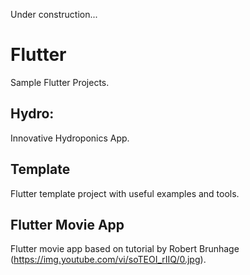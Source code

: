 Under construction...

# Flutter
Sample Flutter Projects.

## Hydro:
Innovative Hydroponics App.

## Template 
Flutter template project with useful examples and tools.

## Flutter Movie App
Flutter movie app based on tutorial by Robert Brunhage (https://img.youtube.com/vi/soTEOI_rIIQ/0.jpg).
